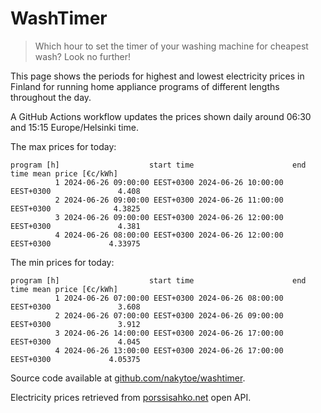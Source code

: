 
# WashTimer

> Which hour to set the timer of your washing machine for cheapest wash? Look no further!

This page shows the periods for highest and lowest electricity prices in Finland 
for running home appliance programs of different lengths throughout the day. 

A GitHub Actions workflow updates the prices shown daily around 06:30 and 15:15 Europe/Helsinki time.

The max prices for today:

	program [h]                    start time                      end time mean price [€c/kWh]
	          1 2024-06-26 09:00:00 EEST+0300 2024-06-26 10:00:00 EEST+0300               4.408
	          2 2024-06-26 09:00:00 EEST+0300 2024-06-26 11:00:00 EEST+0300              4.3825
	          3 2024-06-26 09:00:00 EEST+0300 2024-06-26 12:00:00 EEST+0300               4.381
	          4 2024-06-26 08:00:00 EEST+0300 2024-06-26 12:00:00 EEST+0300             4.33975

The min prices for today:

	program [h]                    start time                      end time mean price [€c/kWh]
	          1 2024-06-26 07:00:00 EEST+0300 2024-06-26 08:00:00 EEST+0300               3.608
	          2 2024-06-26 07:00:00 EEST+0300 2024-06-26 09:00:00 EEST+0300               3.912
	          3 2024-06-26 14:00:00 EEST+0300 2024-06-26 17:00:00 EEST+0300               4.045
	          4 2024-06-26 13:00:00 EEST+0300 2024-06-26 17:00:00 EEST+0300             4.05375


Source code available at [github.com/nakytoe/washtimer](https://github.com/nakytoe/washtimer).

Electricity prices retrieved from [porssisahko.net](https://porssisahko.net/api) open API.
